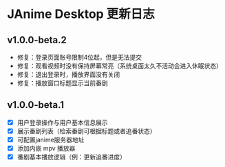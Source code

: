 # JAnime Desktop 更新日志


## v1.0.0-beta.2
- 修复：登录页面账号限制4位起，但是无法提交
- 修复：观看视频时没有保持屏幕常亮（系统桌面太久不活动会进入休眠状态）
- 修复：退出登录时，播放界面没有关闭
- 修复：播放窗口标题显示当前番剧


## v1.0.0-beta.1
- [x] 用户登录操作与用户基本信息展示
- [x] 展示番剧列表（检索番剧可根据标题或者追番状态）
- [x] 可配置janime服务器地址
- [x] 添加内嵌 mpv 播放器
- [x] 番剧基本播放逻辑（例：更新追番进度）
